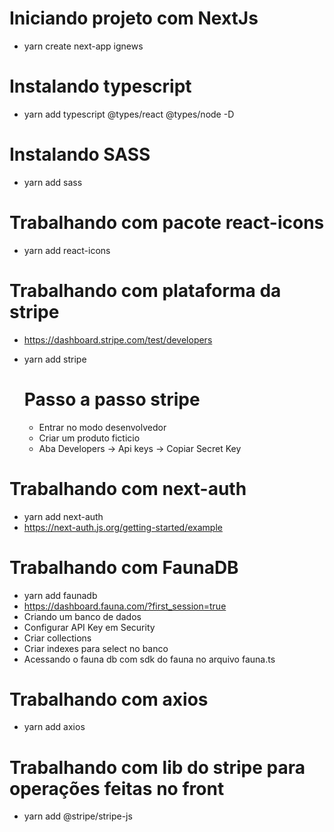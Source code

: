 # Iniciando projeto com NextJs
- yarn create next-app ignews

# Instalando typescript
- yarn add typescript @types/react @types/node -D

# Instalando SASS
- yarn add sass

# Trabalhando com pacote react-icons
- yarn add react-icons
  
# Trabalhando com plataforma da stripe
- https://dashboard.stripe.com/test/developers
- yarn add stripe

    # Passo a passo stripe
    - Entrar no modo desenvolvedor
    - Criar um produto ficticio
    - Aba Developers -> Api keys -> Copiar Secret Key

# Trabalhando com next-auth
- yarn add next-auth
- https://next-auth.js.org/getting-started/example

# Trabalhando com FaunaDB
- yarn add faunadb
- https://dashboard.fauna.com/?first_session=true
- Criando um banco de dados
- Configurar API Key em Security
- Criar collections
- Criar indexes para select no banco
- Acessando o fauna db com sdk do fauna no arquivo fauna.ts

# Trabalhando com axios
- yarn add axios

# Trabalhando com lib do stripe para operações feitas no front
- yarn add @stripe/stripe-js